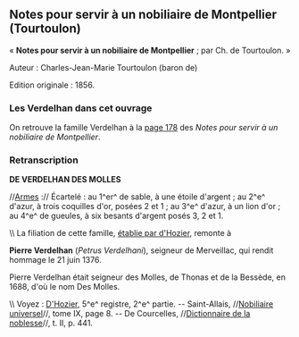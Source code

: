 ## Notes pour servir à un nobiliaire de Montpellier (Tourtoulon)

« **Notes pour servir à un nobiliaire de Montpellier** ; par Ch.
de Tourtoulon. »

Auteur : Charles-Jean-Marie Tourtoulon (baron de)

Edition originale : 1856.

### Les Verdelhan dans cet ouvrage

On retrouve la famille Verdelhan à la [page
178](http://books.google.fr/books?id=xGgYAAAAMAAJ&pg=PA178&dq=verdelhan+molles&lr=&ei=AxzTSvflKIP-ywTe77DpDQ&q=verdelhan%20molles&f=false)
des *Notes pour servir à un nobiliaire de Montpellier*.

### Retranscription

 **DE VERDELHAN DES MOLLES**

//[Armes](Armoiries_des_Verdelhan) :// Écartelé : au 1^er^ de sable, à une étoile d'argent ; au 2^e^ d'azur, à trois coquilles d'or, posées 2 et 1 ; au 3^e^ d'azur, à un lion d'or ; au 4^e^ de gueules, à six besants d'argent posés 3, 2 et 1.

\\\\ La filiation de cette famille, [établie par d'Hozier](Armorial_général_de_France_(d'Hozier)), remonte à

 **Pierre Verdelhan** (*Petrus Verdelhani*), seigneur de
        Merveillac, qui rendit hommage le 21 juin 1376.

Pierre Verdelhan était seigneur des Molles, de Thonas et de la Bessède,
en 1688, d'où le nom Des Molles.

\\\\ Voyez :
[D'Hozier](Armorial_général_de_France_(d'Hozier)), 5^e^
registre, 2^e^ partie. \-- Saint-Allais, //[Nobiliaire universel](Nobiliaire_Universel_de_France_(Saint-Allais))//,
tome IX, page 8. \-- De Courcelles, //[Dictionnaire de la noblesse](http://gallica.bnf.fr/ark:/12148/bpt6k36855h.image.r=Verdelhan.f445.langFR)//,
t. II, p. 441.
